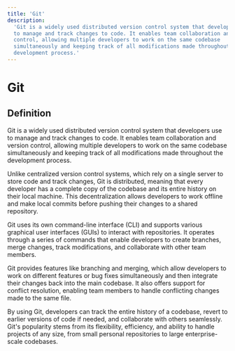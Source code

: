 ```yaml
---
title: 'Git'
description:
  'Git is a widely used distributed version control system that developers use
  to manage and track changes to code. It enables team collaboration and version
  control, allowing multiple developers to work on the same codebase
  simultaneously and keeping track of all modifications made throughout the
  development process.'
---
```


# Git

## Definition

Git is a widely used distributed version control system that developers use to
manage and track changes to code. It enables team collaboration and version
control, allowing multiple developers to work on the same codebase
simultaneously and keeping track of all modifications made throughout the
development process.

Unlike centralized version control systems, which rely on a single server to
store code and track changes, Git is distributed, meaning that every developer
has a complete copy of the codebase and its entire history on their local
machine. This decentralization allows developers to work offline and make local
commits before pushing their changes to a shared repository.

Git uses its own command-line interface (CLI) and supports various graphical
user interfaces (GUIs) to interact with repositories. It operates through a
series of commands that enable developers to create branches, merge changes,
track modifications, and collaborate with other team members.

Git provides features like branching and merging, which allow developers to work
on different features or bug fixes simultaneously and then integrate their
changes back into the main codebase. It also offers support for conflict
resolution, enabling team members to handle conflicting changes made to the same
file.

By using Git, developers can track the entire history of a codebase, revert to
earlier versions of code if needed, and collaborate with others seamlessly.
Git's popularity stems from its flexibility, efficiency, and ability to handle
projects of any size, from small personal repositories to large enterprise-scale
codebases.
